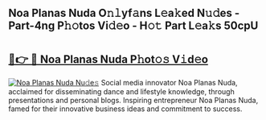 ## Noa Planas Nuda O𝚗𝚕yf𝚊ns L𝚎a𝚔ed N𝚞𝚍es - Part-4ng P𝚑𝚘tos Vi𝚍𝚎o - H𝚘𝚝 Part L𝚎a𝚔s 50cpU

# <h2><a href="http://kf26el4.oniu.top/?m=Noa+Planas+Nuda">🔗👉 🔴 Noa Planas Nuda P𝚑ot𝚘𝚜 V𝚒d𝚎o</a></h2>

[![Noa Planas Nuda Nu𝚍e𝚜](https://i.imgur.com/0qMVB7G.gif)](http://kf26el4.oniu.top/?m=Noa+Planas+Nuda)
Social media innovator Noa Planas Nuda, acclaimed for disseminating dance and lifestyle knowledge, through presentations and personal blogs. Inspiring entrepreneur Noa Planas Nuda, famed for their innovative business ideas and commitment to success.  
